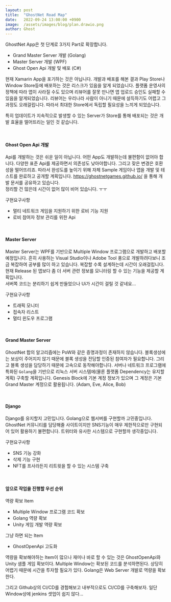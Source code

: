 ```yaml
---
layout: post
title:  "GhostNet Road Map"
date:   2022-09-24 13:00:00 +0900
image:  /assets/images/blog/plan.drawio.png
author: Ghost
---
```


GhostNet App은 첫 단계로 3가지 Part로 확장합니다.  

- Grand Master Server 개발 (Golang)  
- Master Server 개발 (WPF)  
- Ghost Open Api 개발 및 배포 (C#)  

현재 Xamarin App을 포기하는 것은 아닙니다. 개발과 배포를 해본 결과 Play Store나 Window Store등에 배포하는 것은 리스크가 있음을 알게 되었습니다. 플랫폼 운영사의 정책에 따라 앱이 사라질 수도 있으며 리뷰어를 잘못 만나면 앱 업로드 승인도 실패할 수 있음을 알게되었습니다. 리뷰어는 우리나라 사람이 아니기 때문에 설득하기도 어렵고 그 과정도 오래걸립니다. 따라서 최대한 Store에서 독립할 필요성을 느끼게 되었습니다.  

특히 업데이트가 지속적으로 발생할 수 있는 Server가 Store를 통해 배포되는 것은 개발 효율을 떨어뜨리는 일인 것 같습니다. 

<br>

#### Ghost Open Api 개발
Api를 개발하는 것은 쉬운 일이 아닙니다. 어떤 App도 개발하는데 불편함이 없어야 합니다. 다양한 표준 Api를 제공하면서 의존성도 낮아야합니다. 그리고 잦은 변경은 호환성을 떨어뜨리죠. 따라서 완성도를 높이기 위해 자체 Sample 게임이나 앱을 개발 및 테스트를 완료하고 공개할 계획입니다.  https://ghostnetgames.github.io/ 을 통해 개발 문서를 공유하고 있습니다.  
정리할 건 많은데 시간이 없어 많이 비어 있습니다. ㅜㅜ

구현요구사항  
- 멀티 네트워크 게임을 지원하기 위한 로비 기능 지원 
- 로비 참여자 정보 관리를 위한 Api

<br>

#### Master Server
Master Server는 WPF를 기반으로 Multiple Window 프로그램으로 개발하고 배포할 예정입니다. 흔히 사용하는 Visual Studio이나 Adobe Tool 풍으로 개발하려다보니 조금 복잡하여 공부를 많이 하고 있습니다. 복잡할 수록 설계하는데 시간이 오래걸립니다. 현재 Release 된 앱보다 좀 더 서버 관련 정보를 모니터링 할 수 있는 기능을 제공할 계획입니다.  
서버쪽 코드는 분리하기 쉽게 만들었으나 Ui가 시간이 걸릴 것 같네요...

구현요구사항
- 트래픽 모니터
- 접속자 리스트
- 멀티 윈도우 프로그램  

<br>

#### Grand Master Server
GhostNet 합의 알고리즘에는 PoW와 같은 증명과정이 존재하지 않습니다. 블록생성에는 보상이 주어지지 않기 때문에 블록 생성을 전담할 인증된 참여자가 필요합니다. 그리고 블록 생성을 담당하기 때문에 고속으로 동작해야합니다. 서버나 네트워크 프로그램에 특화된 `Golang`을 기반으로 리눅스 서버 시스템에(물론 플랫폼 Dependency는 유지할 계획) 구축할 계획입니다. Genesis Block에 기본 계정 정보가 있으며 그 계정은 기본 Grand Master 계정으로 활용됩니다. (Adam, Eve, Alice, Bob)

<br>



#### Django
Django를 유지할지 고민입니다. Golang으로 웹서버를 구현할까 고민중입니다. GhostNet 커뮤니티를 담당해줄 사이트이지만 SNS기능이 매우 제한적으로만 구현되어 있어 활용하기 불편합니다. 트위터와 유사한 시스템으로 구현할까 생각중입니다.

구현요구사항
- SNS 기능 강화 
- 삭제 기능 구현
- NFT를 프사라든지 리트윗을 할 수 있는 시스템 구축

<br>


#### 앞으로 작업을 진행할 우선 순위
역량 확보 Item
- Multiple Window 프로그램 코드 확보
- Golang 역량 확보
- Unity 게임 개발 역량 확보

그냥 하면 되는 Item
- GhostOpenApi 고도화

역량을 확보해야하는 Item이 많으나 재미나 바로 할 수 있는 것은 GhostOpenApi와 Unity 샘플 게임 확보이다. Multiple Window는 확보된 코드를 분석하면된다. 상당히 어렵기 때문에 시간을 투자할 필요가 있다. Golang은 Web Server 개발로 역량을 확보한다.  

그리고 Github상의 CI/CD를 경험해보고 내부적으로도 CI/CD를 구축해보자. 일단 Window상에 jenkins 셋업이 쉽지 않다...